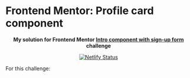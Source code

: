 # Frontend Mentor: Profile card component

<p align="center"><strong align="center">My solution for Frontend Mentor <a href="https://www.frontendmentor.io/challenges/intro-component-with-signup-form-5cf91bd49edda32581d28fd1">Intro component with sign-up form</a> challenge</strong></p>

<p align="center">
  <a href="https://app.netlify.com/sites/p1t1ch-fm-sign-up-form/deploys">
    <img
      src="https://api.netlify.com/api/v1/badges/626a56d4-a3d0-43a8-8653-e0b467d2d4e6/deploy-status"
      alt="Netlify Status"
    />
  </a>
</p>

For this challenge:
